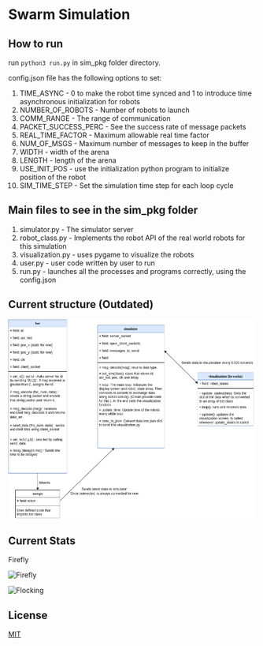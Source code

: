 # Swarm Simulation

## How to run 
run `python3 run.py` in sim_pkg folder directory. 

config.json file has the following options to set: 
1. TIME_ASYNC - 0 to make the robot time synced and 1 to introduce time asynchronous initialization for robots 
2. NUMBER_OF_ROBOTS - Number of robots to launch
3. COMM_RANGE - The range of communication
4. PACKET_SUCCESS_PERC - See the success rate of message packets
5. REAL_TIME_FACTOR - Maximum allowable real time factor
6. NUM_OF_MSGS - Maximum number of messages to keep in the buffer
7. WIDTH - width of the arena
8. LENGTH - length of the arena
9. USE_INIT_POS - use the initialization python program to initialize position of the robot
10. SIM_TIME_STEP - Set the simulation time step for each loop cycle

## Main files to see in the sim_pkg folder

1. simulator.py - The simulator server
2. robot_class.py - Implements the robot API of the real world robots for this simulation
3. visualization.py - uses pygame to visualize the robots
4. user.py - user code written by user to run 
5. run.py - launches all the processes and programs correctly, using the config.json



## Current structure (Outdated)
![Structure](.github/img/workflow.drawio.png)

## Current Stats

<!-- The following user.py code was running 50 times 
```
def usr(robot):

    while True:
        robot.set_led(100,100,0)
        robot.delay(1000)
        robot.set_led(0,100,0)
        robot.delay(1000)

``` -->
<!-- T_real - 0.001 seconds; real time factor - 1 \
![T_real - 0.001 seconds; real time factor - 1](T_real_0.001_c_1.gif) 

T_real - 0.001 seconds; real time factor - 2 \
![T_real - 0.001 seconds; real time factor - 2](T_real_0.001_c_2.gif)

T_real - 0.001 seconds; real time factor - 0.5 \
![T_real - 0.001 seconds; real time factor - 0.5](T_real_0.001_c_0.5.gif)

T_real - 0.0001 seconds; real time factor - 1 \
![T_real - 0.0001 seconds; real time factor - 1](T_real_0.0001_c_1.gif)

T_real - 0.0001 seconds; real time factor - 2 \
![T_real - 0.0001 seconds; real time factor - 2](T_real_0.0001_c_2.gif)

T_real - 0.0001 seconds; real time factor - 0.5 \
![T_real - 0.0001 seconds; real time factor - 0.5](T_real_0.0001_c_0.5.gif) -->

Firefly

![Firefly](.github/img/firefly.gif)

![Flocking](.github/img/flocking.gif)

## License
[MIT](https://choosealicense.com/licenses/mit/)
